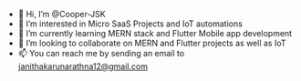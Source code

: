 - 👋 Hi, I’m @Cooper-JSK
- 👀 I’m interested in Micro SaaS Projects and IoT automations
- 🌱 I’m currently learning MERN stack and Flutter Mobile app development
- 💞️ I’m looking to collaborate on MERN and Flutter projects as well as IoT
- 📫 You can reach me by sending an email to janithakarunarathna12@gmail.com  


<!---
Cooper-JSK/Cooper-JSK is a ✨ special ✨ repository because its `README.md` (this file) appears on your GitHub profile.
You can click the Preview link to take a look at your changes.
--->
